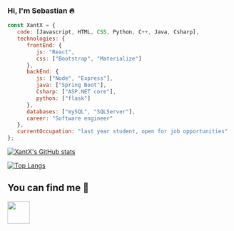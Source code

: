 ### Hi, I'm Sebastian :fire:

```js
const XantX = {
   code: [Javascript, HTML, CSS, Python, C++, Java, Csharp],
   technologies: {
      frontEnd: {
         js: "React",
         css: ["Bootstrap", "Materialize"]
      },
      backEnd: {
         js: ["Node", "Express"],
         java: ["Spring Boot"],
         Csharp: ["ASP.NET core"],
         python: ["flask"]
      },
      databases: ["mySQL", "SQLServer"],
      career: "Software engineer"
   },
   currentOccupation: "last year student, open for job opportunities"
};
```
[![XantX's GitHub stats](https://github-readme-stats.vercel.app/api?username=XantX&theme=gruvbox&show_icons=true)](https://github.com/anuraghazra/github-readme-stats)

[![Top Langs](https://github-readme-stats.vercel.app/api/top-langs/?username=XantX&layout=compact&theme=gruvbox)](https://github.com/anuraghazra/github-readme-stats)

## You can find me :eyes:

<a href="https://www.linkedin.com/in/sebastian-diaz-torres-43058a161" target="_blank">
  <img align="left" width="50px" src="https://www.flaticon.com/svg/vstatic/svg/174/174857.svg?token=exp=1620518280~hmac=0cfc4484ed5fbc9d3a35cea39e5f6e66" />
</a>

